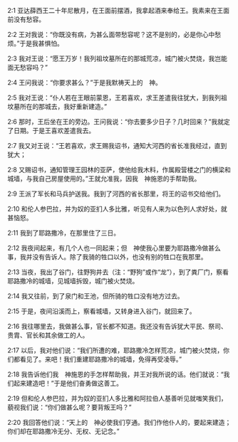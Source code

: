 <a id="1"></a>2:1  亚达薛西王二十年尼散月，在王面前摆酒，我拿起酒来奉给王。我素来在王面前没有愁容。  

<a id="2"></a>2:2  王对我说：“你既没有病，为甚么面带愁容呢？这不是别的，必是你心中愁烦。”于是我甚惧怕。  

<a id="3"></a>2:3  我对王说：“愿王万岁！我列祖坟墓所在的那城荒凉，城门被火焚烧，我岂能面无愁容吗？”  

<a id="4"></a>2:4  王问我说：“你要求甚么？”于是我默祷天上的　神。  

<a id="5"></a>2:5  我对王说：“仆人若在王眼前蒙恩，王若喜欢，求王差遣我往犹大，到我列祖坟墓所在的那城去，我好重新建造。”  

<a id="6"></a>2:6  那时，王后坐在王的旁边。王问我说：“你去要多少日子？几时回来？”我就定了日期。于是王喜欢差遣我去。  

<a id="7"></a>2:7  我又对王说：“王若喜欢，求王赐我诏书，通知大河西的省长准我经过，直到犹大；  

<a id="8"></a>2:8  又赐诏书，通知管理王园林的亚萨，使他给我木料，作属殿营楼之门的横梁和城墙，与我自己房屋使用的。”王就允准我，因我　神施恩的手帮助我。  

<a id="9"></a>2:9  王派了军长和马兵护送我。我到了河西的省长那里，将王的诏书交给他们。  

<a id="10"></a>2:10  和伦人参巴拉，并为奴的亚扪人多比雅，听见有人来为以色列人求好处，就甚恼怒。  

<a id="11"></a>2:11  我到了耶路撒冷，在那里住了三日。  

<a id="12"></a>2:12  我夜间起来，有几个人也一同起来；但　神使我心里要为耶路撒冷做甚么事，我并没有告诉人。除了我骑的牲口以外，也没有别的牲口在我那里。  

<a id="13"></a>2:13  当夜，我出了谷门，往野狗井去（注：“野狗”或作“龙”），到了粪厂门，察看耶路撒冷的城墙，见城墙拆毁，城门被火焚烧。  

<a id="14"></a>2:14  我又往前，到了泉门和王池，但所骑的牲口没有地方过去。  

<a id="15"></a>2:15  于是，夜间沿溪而上，察看城墙，又转身进入谷门，就回来了。  

<a id="16"></a>2:16  我往哪里去，我做甚么事，官长都不知道。我还没有告诉犹大平民、祭司、贵胄、官长和其余做工的人。  

<a id="17"></a>2:17  以后，我对他们说：“我们所遭的难，耶路撒冷怎样荒凉，城门被火焚烧，你们都看见了。来吧！我们重建耶路撒冷的城墙，免得再受凌辱。”  

<a id="18"></a>2:18  我告诉他们我　神施恩的手怎样帮助我，并王对我所说的话。他们就说：“我们起来建造吧！”于是他们奋勇做这善工。  

<a id="19"></a>2:19  但和伦人参巴拉，并为奴的亚扪人多比雅和阿拉伯人基善听见就嗤笑我们，藐视我们说：“你们做甚么呢？要背叛王吗？”  

<a id="20"></a>2:20  我回答他们说：“天上的　神必使我们亨通。我们作他仆人的，要起来建造；你们却在耶路撒冷无分、无权、无记念。”  
